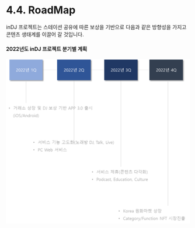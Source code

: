 # 4.4. RoadMap

inDJ 프로젝트는 스테이션 공유에 따른 보상을 기반으로 다음과 같은 방향성을 가지고 콘텐츠 생태계를 이끌어 갈 것입니다.

#### 2022년도 inDJ 프로젝트 분기별 계획

![](<../.gitbook/assets/image (28).png>)
